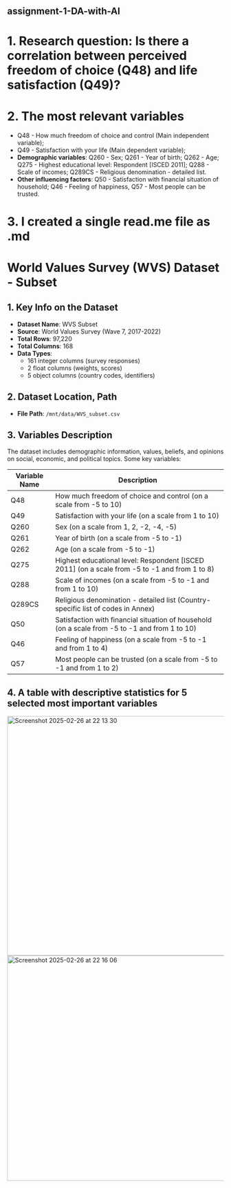 ## assignment-1-DA-with-AI
# 1. Research question: Is there a correlation between perceived freedom of choice (Q48) and life satisfaction (Q49)?

# 2. The most relevant variables
- Q48 - How much freedom of choice and control (Main independent variable);
- Q49 - Satisfaction with your life (Main dependent variable);
- **Demographic variables**: Q260 - Sex; Q261 - Year of birth; Q262 -  Age; Q275 - Highest educational level: Respondent [ISCED 2011]; Q288 - Scale of incomes; Q289CS - Religious denomination - detailed list. 
- **Other influencing factors**: Q50 - Satisfaction with financial situation of household; Q46 - Feeling of happiness, Q57 - Most people can be trusted.

# 3. I created a single read.me file as .md
# World Values Survey (WVS) Dataset - Subset

## 1. Key Info on the Dataset
- **Dataset Name**: WVS Subset
- **Source**: World Values Survey (Wave 7, 2017-2022)
- **Total Rows**: 97,220
- **Total Columns**: 168
- **Data Types**:
  - 161 integer columns (survey responses)
  - 2 float columns (weights, scores)
  - 5 object columns (country codes, identifiers)

## 2. Dataset Location, Path
- **File Path**: `/mnt/data/WVS_subset.csv`

## 3. Variables Description
The dataset includes demographic information, values, beliefs, and opinions on social, economic, and political topics. Some key variables:

| Variable Name   | Description |
|----------------|-------------|
| Q48            | How much freedom of choice and control (on a scale from -5 to 10) |
| Q49            | Satisfaction with your life (on a scale from 1 to 10) |
| Q260           | Sex (on a scale from 1, 2, -2, -4, -5) |
| Q261           | Year of birth (on a scale from -5 to -1) |
| Q262           | Age (on a scale from -5 to -1) |
| Q275           | Highest educational level: Respondent [ISCED 2011] (on a scale from -5 to -1 and from 1 to 8) |
| Q288           | Scale of incomes (on a scale from -5 to -1 and from 1 to 10)|
| Q289CS         | Religious denomination - detailed list (Country-specific list of codes in Annex) |
| Q50            | Satisfaction with financial situation of household (on a scale from -5 to -1 and from 1 to 10) |
| Q46            | Feeling of happiness (on a scale from -5 to -1 and from 1 to 4)|
| Q57            | Most people can be trusted (on a scale from -5 to -1 and from 1 to 2)|

## 4. A table with descriptive statistics for 5 selected most important variables
<img width="557" alt="Screenshot 2025-02-26 at 22 13 30" src="https://github.com/user-attachments/assets/b4579e64-7248-43de-8b9a-c0a7d9e88683" />
<img width="524" alt="Screenshot 2025-02-26 at 22 16 06" src="https://github.com/user-attachments/assets/7881b11c-3642-4ce5-8128-58fdfeaa07b6" />

